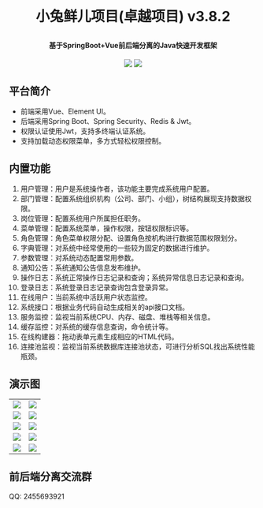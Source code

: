 <p align="center">
	
</p>
<h1 align="center" style="margin: 30px 0 30px; font-weight: bold;">小兔鲜儿项目(卓越项目) v3.8.2</h1>
<h4 align="center">基于SpringBoot+Vue前后端分离的Java快速开发框架</h4>
<p align="center">
	<a href="https://gitee.com/y_project/小兔鲜儿项目(卓越项目)-Vue"><img src="https://img.shields.io/badge/小兔鲜儿项目(卓越项目)-v3.8.2-brightgreen.svg"></a>
	<a href="https://gitee.com/y_project/小兔鲜儿项目(卓越项目)-Vue/blob/master/LICENSE"><img src="https://img.shields.io/github/license/mashape/apistatus.svg"></a>
</p>

## 平台简介


* 前端采用Vue、Element UI。
* 后端采用Spring Boot、Spring Security、Redis & Jwt。
* 权限认证使用Jwt，支持多终端认证系统。
* 支持加载动态权限菜单，多方式轻松权限控制。

## 内置功能

1.  用户管理：用户是系统操作者，该功能主要完成系统用户配置。
2.  部门管理：配置系统组织机构（公司、部门、小组），树结构展现支持数据权限。
3.  岗位管理：配置系统用户所属担任职务。
4.  菜单管理：配置系统菜单，操作权限，按钮权限标识等。
5.  角色管理：角色菜单权限分配、设置角色按机构进行数据范围权限划分。
6.  字典管理：对系统中经常使用的一些较为固定的数据进行维护。
7.  参数管理：对系统动态配置常用参数。
8.  通知公告：系统通知公告信息发布维护。
9.  操作日志：系统正常操作日志记录和查询；系统异常信息日志记录和查询。
10. 登录日志：系统登录日志记录查询包含登录异常。
11. 在线用户：当前系统中活跃用户状态监控。
14. 系统接口：根据业务代码自动生成相关的api接口文档。
15. 服务监控：监视当前系统CPU、内存、磁盘、堆栈等相关信息。
16. 缓存监控：对系统的缓存信息查询，命令统计等。
17. 在线构建器：拖动表单元素生成相应的HTML代码。
18. 连接池监视：监视当前系统数据库连接池状态，可进行分析SQL找出系统性能瓶颈。


## 演示图

<table>
    <tr>
        <td><img src="https://luck-pet.oss-cn-guangzhou.aliyuncs.com/show/img/xtxr/QQ%E6%88%AA%E5%9B%BE20220711010826.png"/></td>
        <td><img src="https://luck-pet.oss-cn-guangzhou.aliyuncs.com/show/img/xtxr/QQ%E6%88%AA%E5%9B%BE20220711010904.png"/></td>
    </tr>
    <tr>
        <td><img src="https://luck-pet.oss-cn-guangzhou.aliyuncs.com/show/img/xtxr/QQ20220711011441.png"/></td>
        <td><img src="https://luck-pet.oss-cn-guangzhou.aliyuncs.com/show/img/xtxr/QQ2222220220711011622.png"/></td>
    </tr>
    <tr>
        <td><img src="https://luck-pet.oss-cn-guangzhou.aliyuncs.com/show/img/xtxr/QQ3333333333333333320220711011641.png"/></td>
        <td><img src="https://luck-pet.oss-cn-guangzhou.aliyuncs.com/show/img/xtxr/QQ44444444444444420220711011711.png"/></td>
    </tr>
	<tr>
        <td><img src="https://luck-pet.oss-cn-guangzhou.aliyuncs.com/show/img/xtxr/QQ%E6%88%AA%E5%9B%BE20220711010826.png"/></td>
        <td><img src="https://luck-pet.oss-cn-guangzhou.aliyuncs.com/show/img/xtxr/QQ%E6%88%AA%E5%9B%BE20220711010746.png"/></td>
    </tr>	 
    <tr>
        <td><img src="https://luck-pet.oss-cn-guangzhou.aliyuncs.com/show/img/xtxr/QQ%E6%88%AA%E5%9B%BE20220711010746.png"/></td>
        <td><img src="https://luck-pet.oss-cn-guangzhou.aliyuncs.com/show/img/xtxr/QQ%E6%88%AA%E5%9B%BE20220711010657.png"/></td>
    </tr>

[comment]: <> (	<tr>)

[comment]: <> (        <td><img src="https://oscimg.oschina.net/oscnet/up-8370a0d02977eebf6dbf854c8450293c937.png"/></td>)

[comment]: <> (        <td><img src="https://oscimg.oschina.net/oscnet/up-49003ed83f60f633e7153609a53a2b644f7.png"/></td>)

[comment]: <> (    </tr>)

[comment]: <> (	<tr>)

[comment]: <> (        <td><img src="https://oscimg.oschina.net/oscnet/up-d4fe726319ece268d4746602c39cffc0621.png"/></td>)

[comment]: <> (        <td><img src="https://oscimg.oschina.net/oscnet/up-c195234bbcd30be6927f037a6755e6ab69c.png"/></td>)

[comment]: <> (    </tr>)

[comment]: <> (    <tr>)

[comment]: <> (        <td><img src="https://oscimg.oschina.net/oscnet/b6115bc8c31de52951982e509930b20684a.jpg"/></td>)

[comment]: <> (        <td><img src="https://oscimg.oschina.net/oscnet/up-5e4daac0bb59612c5038448acbcef235e3a.png"/></td>)

[comment]: <> (    </tr>)
</table>


## 前后端分离交流群

QQ: 2455693921
